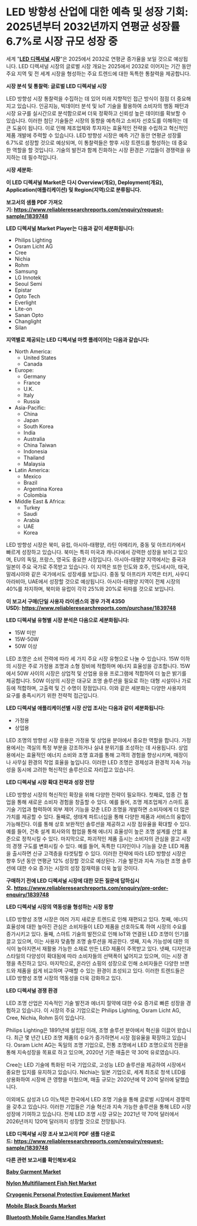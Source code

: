 <p><h1>LED 방향성 산업에 대한 예측 및 성장 기회: 2025년부터 2032년까지 연평균 성장률 6.7%로 시장 규모 성장 중</h1></p><p>세계 "<strong><a href="https://www.reliableresearchreports.com/led-directional-r1839748?utm_campaign=105&utm_medium=8&utm_source=Github&utm_content=ia&utm_term=10022025&utm_id=led-directional">LED 디렉셔널&nbsp;</a></strong><strong>시장</strong>"은 2025에서 2032로 연평균 증가율을 보일 것으로 예상됩니다. LED 디렉셔널 시장의 글로벌 시장 개요는 2025에서 2032로 이어지는 기간 동안 주요 지역 및 전 세계 시장을 형성하는 주요 트렌드에 대한 독특한 통찰력을 제공합니다.</p>
<p><strong>시장 분석 및 통찰력: 글로벌 LED 디렉셔널 시장</strong></p>
<p><p>LED 방향성 시장 통찰력을 수집하는 데 있어 미래 지향적인 접근 방식이 점점 더 중요해지고 있습니다. 인공지능, 빅데이터 분석 및 IoT 기술을 활용하여 소비자의 행동 패턴과 시장 요구를 실시간으로 분석함으로써 더욱 정확하고 신뢰성 높은 데이터를 확보할 수 있습니다. 이러한 첨단 기술들은 시장의 동향을 예측하고 소비자 선호도를 이해하는 데 큰 도움이 됩니다. 이로 인해 제조업체와 투자자는 효율적인 전략을 수립하고 혁신적인 제품 개발에 주력할 수 있습니다. LED 방향성 시장은 예측 기간 동안 연평균 성장률 6.7%로 성장할 것으로 예상되며, 이 통찰력들은 향후 시장 트렌드를 형성하는 데 중요한 역할을 할 것입니다. 기술의 발전과 함께 진화하는 시장 환경은 기업들이 경쟁력을 유지하는 데 필수적입니다.</p><a href="%7CAUTHORITHY_DOMAIN_URL%7C?utm_campaign=105&utm_medium=8&utm_source=Github&utm_content=ia&utm_term=10022025&utm_id=led-directional"></a></p>
<p><strong>시장 세분화:</strong></p>
<p><strong>이 LED 디렉셔널 Market은 다시 Overview(개요), Deployment(개요), Application(애플리케이션) 및 Region(지역)으로 분류됩니다.</strong></p>
<p><strong>보고서의 샘플 PDF 가져오기:&nbsp;<a href="https://www.reliableresearchreports.com/enquiry/request-sample/1839748?utm_campaign=105&utm_medium=8&utm_source=Github&utm_content=ia&utm_term=10022025&utm_id=led-directional">https://www.reliableresearchreports.com/enquiry/request-sample/1839748</a></strong><strong></strong></p>
<p><strong>LED 디렉셔널 Market Player는 다음과 같이 세분화됩니다:</strong></p>
<p><ul><li>Philips Lighting</li><li>Osram Licht AG</li><li>Cree</li><li>Nichia</li><li>Rohm</li><li>Samsung</li><li>LG Innotek</li><li>Seoul Semi</li><li>Epistar</li><li>Opto Tech</li><li>Everlight</li><li>Lite-on</li><li>Sanan Opto</li><li>Changlight</li><li>Silan</li></ul></p>
<p><strong>지역별로 제공되는 LED 디렉셔널 마켓 플레이어는 다음과 같습니다:</strong></p>
<p><ul>
    <li>
        North America:
        <ul>
            <li>United States</li>
            <li>Canada</li>
        </ul>
    </li>
    <li>
        Europe:
        <ul>
            <li>Germany</li>
            <li>France</li>
            <li>U.K.</li>
            <li>Italy</li>
            <li>Russia</li>
        </ul>
    </li>
    <li>
        Asia-Pacific:
        <ul>
            <li>China</li>
            <li>Japan</li>
            <li>South Korea</li>
            <li>India</li>
            <li>Australia</li>
            <li>China Taiwan</li>
            <li>Indonesia</li>
            <li>Thailand</li>
            <li>Malaysia</li>
        </ul>
    </li>
    <li>
        Latin America:
        <ul>
            <li>Mexico</li>
            <li>Brazil</li>
            <li>Argentina Korea</li>
            <li>Colombia</li>
        </ul>
    </li>
    <li>
        Middle East & Africa:
        <ul>
            <li>Turkey</li>
            <li>Saudi</li>
            <li>Arabia</li>
            <li>UAE</li>
            <li>Korea</li>
        </ul>
    </li>
    </ul></p>
<p><p>LED 방향성 시장은 북미, 유럽, 아시아-태평양, 라틴 아메리카, 중동 및 아프리카에서 빠르게 성장하고 있습니다. 북미는 특히 미국과 캐나다에서 강력한 성장을 보이고 있으며, EU의 독일, 프랑스, 영국도 중요한 시장입니다. 아시아-태평양 지역에서는 중국과 일본이 주요 국가로 주목받고 있습니다. 이 지역은 또한 인도와 호주, 인도네시아, 태국, 말레시아와 같은 국가에서도 성장세를 보입니다. 중동 및 아프리카 지역은 터키, 사우디 아라비아, UAE에서 성장할 것으로 예상됩니다. 아시아-태평양 지역이 전체 시장의 40%를 차지하며, 북미와 유럽이 각각 25%와 20%로 뒤따를 것으로 보입니다.</p></p>
<p><strong>이 보고서 구매(단일 사용자 라이센스의 경우 가격 4350 USD):&nbsp;<a href="https://www.reliableresearchreports.com/purchase/1839748?utm_campaign=105&utm_medium=8&utm_source=Github&utm_content=ia&utm_term=10022025&utm_id=led-directional">https://www.reliableresearchreports.com/purchase/1839748</a></strong></p>
<p><strong>LED 디렉셔널 유형별 시장 분석은 다음으로 세분화됩니다:</strong></p>
<p><ul><li>15W 미만</li><li>15W-50W</li><li>50W 이상</li></ul></p>
<p><p>LED 조명은 소비 전력에 따라 세 가지 주요 시장 유형으로 나눌 수 있습니다. 15W 이하의 시장은 주로 가정용 조명과 소형 장비에 적합하며 에너지 효율성을 강조합니다. 15W에서 50W 사이의 시장은 상업적 및 산업용 응용 프로그램에 적합하여 더 높은 밝기를 제공합니다. 50W 이상의 시장은 대규모 조명 솔루션을 필요로 하는 대형 시설이나 가로등에 적합하며, 고출력 및 긴 수명이 장점입니다. 이와 같은 세분화는 다양한 사용자의 요구를 충족시키기 위한 전략적 접근입니다.</p></p>
<p><strong>LED 디렉셔널 애플리케이션별 시장 산업 조사는 다음과 같이 세분화됩니다:</strong></p>
<p><ul><li>가정용</li><li>상업용</li></ul></p>
<p><p>LED 조명의 방향성 시장 응용은 가정용 및 상업용 분야에서 중요한 역할을 합니다. 가정용에서는 객실의 특정 부분을 강조하거나 실내 분위기를 조성하는 데 사용됩니다. 상업용에서는 효율적인 에너지 소비와 조명 효과를 통해 고객의 경험을 향상시키며, 매장이나 사무실 환경의 작업 효율을 높입니다. 이러한 LED 조명은 경제성과 환경적 지속 가능성을 동시에 고려한 혁신적인 솔루션으로 자리잡고 있습니다.</p></p>
<p><strong>LED 디렉셔널 시장 확대 전략과 성장 전망</strong></p>
<p><p>LED 방향성 시장의 혁신적인 확장을 위해 다양한 전략이 필요하다. 첫째로, 업종 간 협업을 통해 새로운 소비자 경험을 창출할 수 있다. 예를 들어, 조명 제조업체가 스마트 홈 기술 기업과 협력하여 외부 제어 기능을 갖춘 LED 조명을 개발하면 소비자에게 더 많은 가치를 제공할 수 있다. 둘째로, 생태계 파트너십을 통해 다양한 제품과 서비스의 융합이 가능해진다. 이를 통해 상호 보완적인 솔루션을 제공하고 시장 점유율을 확대할 수 있다. 예를 들어, 건축 설계 회사와의 협업을 통해 에너지 효율성이 높은 조명 설계를 산업 표준으로 정착시킬 수 있다. 마지막으로, 파괴적인 제품 출시는 소비자의 관심을 끌고 시장의 경쟁 구도를 변화시킬 수 있다. 예를 들어, 독특한 디자인이나 기능을 갖춘 LED 제품을 출시하면 신규 고객층을 타겟팅할 수 있다. 이러한 전략에 따라 LED 방향성 시장은 향후 5년 동안 연평균 12% 성장할 것으로 예상된다. 기술 발전과 지속 가능한 조명 솔루션에 대한 수요 증가는 시장의 성장 잠재력을 더욱 높일 것이다.</p></p>
<p><strong>구매하기 전에 LED 디렉셔널 시장에 대한 모든 질문에 답하십시오.&nbsp;<a href="https://www.reliableresearchreports.com/enquiry/pre-order-enquiry/1839748?utm_campaign=105&utm_medium=8&utm_source=Github&utm_content=ia&utm_term=10022025&utm_id=led-directional">https://www.reliableresearchreports.com/enquiry/pre-order-enquiry/1839748</a></strong><strong></strong></p>
<p><strong>LED 디렉셔널 시장의 역동성을 형성하는 시장 동향</strong></p>
<p><p>LED 방향성 조명 시장은 여러 가지 새로운 트렌드로 인해 재편되고 있다. 첫째, 에너지 효율성에 대한 높아진 관심은 소비자들이 LED 제품을 선호하도록 하여 시장의 수요를 증가시키고 있다. 둘째, 스마트 기술의 발전으로 인해 IoT와 연결된 LED 조명이 인기를 끌고 있으며, 이는 사용자 맞춤형 조명 솔루션을 제공한다. 셋째, 지속 가능성에 대한 의식이 높아지면서 재활용 가능한 소재로 만든 LED 제품이 주목받고 있다. 넷째, 디자인과 스타일의 다양성이 확대됨에 따라 소비자들의 선택폭이 넓어지고 있으며, 이는 시장 경쟁을 촉진하고 있다. 마지막으로, 온라인 쇼핑의 성장으로 인해 소비자들은 다양한 브랜드와 제품을 쉽게 비교하며 구매할 수 있는 환경이 조성되고 있다. 이러한 트렌드들은 LED 방향성 조명 시장의 역동성을 더욱 강화하고 있다.</p></p>
<p><strong>LED 디렉셔널 경쟁 환경</strong></p>
<p><p>LED 조명 산업은 지속적인 기술 발전과 에너지 절약에 대한 수요 증가로 빠른 성장을 경험하고 있습니다. 이 시장의 주요 기업으로는 Philips Lighting, Osram Licht AG, Cree, Nichia, Rohm 등이 있습니다.</p><p>Philips Lighting은 1891년에 설립된 이래, 조명 솔루션 분야에서 혁신을 이끌어 왔습니다. 최근 몇 년간 LED 조명 제품의 수요가 증가하면서 시장 점유율을 확장하고 있습니다. Osram Licht AG는 독일의 조명 기업으로, 전통 조명에서 LED 조명으로의 전환을 통해 지속성장을 목표로 하고 있으며, 2020년 기준 매출은 약 30억 유로였습니다.</p><p>Cree는 LED 기술에 특화된 미국 기업으로, 고성능 LED 솔루션을 제공하여 시장에서 중요한 입지를 유지하고 있습니다. Nichia는 일본 기업으로, 세계 최초로 청색 LED를 상용화하여 시장에 큰 영향을 미쳤으며, 매출 규모는 2020년에 약 20억 달러에 달했습니다.</p><p>이외에도 삼성과 LG 이노텍은 한국에서 LED 조명 기술을 통해 글로벌 시장에서 경쟁력을 갖추고 있습니다. 이러한 기업들은 기술 혁신과 지속 가능한 솔루션을 통해 LED 시장 성장에 기여하고 있습니다. 전체 LED 조명 시장 규모는 2021년 약 70억 달러에서 2026년까지 120억 달러까지 성장할 것으로 전망됩니다.</p></p>
<p><strong>LED 디렉셔널 시장 조사 보고서의 PDF 샘플 다운로드:&nbsp;<a href="https://www.reliableresearchreports.com/enquiry/request-sample/1839748?utm_campaign=105&utm_medium=8&utm_source=Github&utm_content=ia&utm_term=10022025&utm_id=led-directional">https://www.reliableresearchreports.com/enquiry/request-sample/1839748</a></strong></p>
<p><strong></strong></p>
<p><strong></strong></p>
<p><strong></strong></p>
<p><strong></strong></p>
<p><strong>다른 관련 보고서를 확인해보세요</strong></p>
<p><strong><p><a href="https://github.com/ariyilmelzar/Market-Research-Report-List-1/blob/main/baby-garment-market.md?utm_campaign=105&utm_medium=8&utm_source=Github&utm_content=ia&utm_term=10022025&utm_id=led-directional">Baby Garment Market</a></p><p><a href="https://github.com/ternainglin/Market-Research-Report-List-1/blob/main/nylon-multifilament-fish-net-market.md?utm_campaign=105&utm_medium=8&utm_source=Github&utm_content=ia&utm_term=10022025&utm_id=led-directional">Nylon Multifilament Fish Net Market</a></p><p><a href="https://github.com/duscarajlha/Market-Research-Report-List-1/blob/main/cryogenic-personal-protective-equipment-market.md?utm_campaign=105&utm_medium=8&utm_source=Github&utm_content=ia&utm_term=10022025&utm_id=led-directional">Cryogenic Personal Protective Equipment Market</a></p><p><a href="https://github.com/lalolatiot/Market-Research-Report-List-1/blob/main/mobile-black-boards-market.md?utm_campaign=105&utm_medium=8&utm_source=Github&utm_content=ia&utm_term=10022025&utm_id=led-directional">Mobile Black Boards Market</a></p><p><a href="https://github.com/zurubting/Market-Research-Report-List-1/blob/main/bluetooth-mobile-game-handles-market.md?utm_campaign=105&utm_medium=8&utm_source=Github&utm_content=ia&utm_term=10022025&utm_id=led-directional">Bluetooth Mobile Game Handles Market</a></p></strong></p>